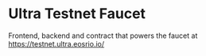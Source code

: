# Ultra Testnet Faucet
Frontend, backend and contract that powers the faucet at https://testnet.ultra.eosrio.io/
